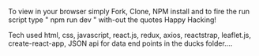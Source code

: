 To view in your browser simply Fork, Clone, NPM install and to fire the run script type " npm run dev " with-out the quotes Happy Hacking!

Tech used html, css, javascript, react.js, redux, axios, reactstrap, leaflet.js, create-react-app, JSON api for data end points in the ducks folder....